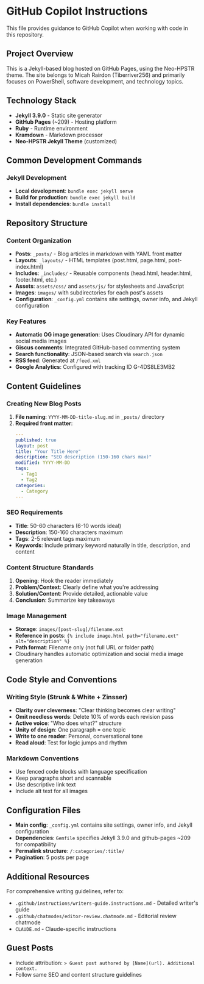 # GitHub Copilot Instructions

This file provides guidance to GitHub Copilot when working with code in this repository.

## Project Overview

This is a Jekyll-based blog hosted on GitHub Pages, using the Neo-HPSTR theme. The site belongs to Micah Rairdon (Tiberriver256) and primarily focuses on PowerShell, software development, and technology topics.

## Technology Stack

- **Jekyll 3.9.0** - Static site generator
- **GitHub Pages** (~209) - Hosting platform
- **Ruby** - Runtime environment
- **Kramdown** - Markdown processor
- **Neo-HPSTR Jekyll Theme** (customized)

## Common Development Commands

### Jekyll Development
- **Local development**: `bundle exec jekyll serve`
- **Build for production**: `bundle exec jekyll build`
- **Install dependencies**: `bundle install`

## Repository Structure

### Content Organization
- **Posts**: `_posts/` - Blog articles in markdown with YAML front matter
- **Layouts**: `_layouts/` - HTML templates (post.html, page.html, post-index.html)
- **Includes**: `_includes/` - Reusable components (head.html, header.html, footer.html, etc.)
- **Assets**: `assets/css/` and `assets/js/` for stylesheets and JavaScript
- **Images**: `images/` with subdirectories for each post's assets
- **Configuration**: `_config.yml` contains site settings, owner info, and Jekyll configuration

### Key Features
- **Automatic OG image generation**: Uses Cloudinary API for dynamic social media images
- **Giscus comments**: Integrated GitHub-based commenting system
- **Search functionality**: JSON-based search via `search.json`
- **RSS feed**: Generated at `/feed.xml`
- **Google Analytics**: Configured with tracking ID G-4DS8LE3MB2

## Content Guidelines

### Creating New Blog Posts

1. **File naming**: `YYYY-MM-DD-title-slug.md` in `_posts/` directory
2. **Required front matter**:
   ```yaml
   ---
   published: true
   layout: post
   title: "Your Title Here"
   description: "SEO description (150-160 chars max)"
   modified: YYYY-MM-DD
   tags:
     - Tag1
     - Tag2
   categories:
     - Category
   ---
   ```

### SEO Requirements
- **Title**: 50-60 characters (6-10 words ideal)
- **Description**: 150-160 characters maximum
- **Tags**: 2-5 relevant tags maximum
- **Keywords**: Include primary keyword naturally in title, description, and content

### Content Structure Standards
1. **Opening**: Hook the reader immediately
2. **Problem/Context**: Clearly define what you're addressing
3. **Solution/Content**: Provide detailed, actionable value
4. **Conclusion**: Summarize key takeaways

### Image Management
- **Storage**: `images/[post-slug]/filename.ext`
- **Reference in posts**: `{% include image.html path="filename.ext" alt="description" %}`
- **Path format**: Filename only (not full URL or folder path)
- Cloudinary handles automatic optimization and social media image generation

## Code Style and Conventions

### Writing Style (Strunk & White + Zinsser)
- **Clarity over cleverness**: "Clear thinking becomes clear writing"
- **Omit needless words**: Delete 10% of words each revision pass
- **Active voice**: "Who does what?" structure
- **Unity of design**: One paragraph = one topic
- **Write to one reader**: Personal, conversational tone
- **Read aloud**: Test for logic jumps and rhythm

### Markdown Conventions
- Use fenced code blocks with language specification
- Keep paragraphs short and scannable
- Use descriptive link text
- Include alt text for all images

## Configuration Files

- **Main config**: `_config.yml` contains site settings, owner info, and Jekyll configuration
- **Dependencies**: `Gemfile` specifies Jekyll 3.9.0 and github-pages ~209 for compatibility
- **Permalink structure**: `/:categories/:title/`
- **Pagination**: 5 posts per page

## Additional Resources

For comprehensive writing guidelines, refer to:
- `.github/instructions/writers-guide.instructions.md` - Detailed writer's guide
- `.github/chatmodes/editor-review.chatmode.md` - Editorial review chatmode
- `CLAUDE.md` - Claude-specific instructions

## Guest Posts

- Include attribution: `> Guest post authored by [Name](url). Additional context.`
- Follow same SEO and content structure guidelines
